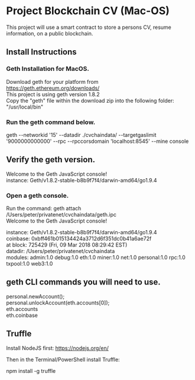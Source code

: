 # Project Blockchain CV (Mac-OS)
This project will use a smart contract to store a persons CV, resume information, on a public blockchain.

## Install Instructions
### Geth Installation for MacOS.
Download geth for your platform from https://geth.ethereum.org/downloads/ <br>
This project is using geth version 1.8.2 <br>
Copy the "geth" file within the download zip into the following folder: "/usr/local/bin"

### Run the geth command below.
geth --networkid '15' --datadir ./cvchaindata/ --targetgaslimit '9000000000000' --rpc --rpccorsdomain 'localhost:8545' --mine console
## Verify the geth version.
Welcome to the Geth JavaScript console! <br>
instance: Geth/v1.8.2-stable-b8b9f7f4/darwin-amd64/go1.9.4
### Open a geth console.
Run the command: geth attach /Users/peter/privatenet/cvchaindata/geth.ipc <br>
Welcome to the Geth JavaScript console!

instance: Geth/v1.8.2-stable-b8b9f7f4/darwin-amd64/go1.9.4 <br>
coinbase: 0xbff461b015134424a3712d6f351dc0b41a6ae72f<br>
at block: 725429 (Fri, 09 Mar 2018 08:29:42 EST) <br>
 datadir: /Users/peter/privatenet/cvchaindata<br>
 modules: admin:1.0 debug:1.0 eth:1.0 miner:1.0 net:1.0 personal:1.0 rpc:1.0 txpool:1.0 web3:1.0

## geth CLI commands you will need to use.
personal.newAccount();<br>
personal.unlockAccount(eth.accounts[0]);<br>
eth.accounts<br>
eth.coinbase<br>


## Truffle
Install NodeJS first: https://nodejs.org/en/

Then in the Terminal/PowerShell install Truffle:

npm install -g truffle
